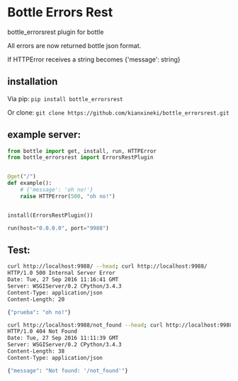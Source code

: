 # Bottle Errors Rest
bottle_errorsrest plugin for bottle

All errors are now returned bottle json format.

If HTTPError receives a string becomes {'message': string}

## installation

Via pip:
```pip install bottle_errorsrest```

Or clone:
```git clone https://github.com/kianxineki/bottle_errorsrest.git```


## example server:
```python
from bottle import get, install, run, HTTPError
from bottle_errorsrest import ErrorsRestPlugin


@get("/")
def example():
    # {'message': 'oh no!'}
    raise HTTPError(500, "oh no!")


install(ErrorsRestPlugin())

run(host="0.0.0.0", port="9988")

```

## Test:
```bash
curl http://localhost:9988/ --head; curl http://localhost:9988/
HTTP/1.0 500 Internal Server Error
Date: Tue, 27 Sep 2016 11:16:41 GMT
Server: WSGIServer/0.2 CPython/3.4.3
Content-Type: application/json
Content-Length: 20

{"prueba": "oh no!"}

curl http://localhost:9988/not_found --head; curl http://localhost:9988/not_found
HTTP/1.0 404 Not Found
Date: Tue, 27 Sep 2016 11:11:39 GMT
Server: WSGIServer/0.2 CPython/3.4.3
Content-Length: 38
Content-Type: application/json

{"message": "Not found: '/not_found'"}
```
